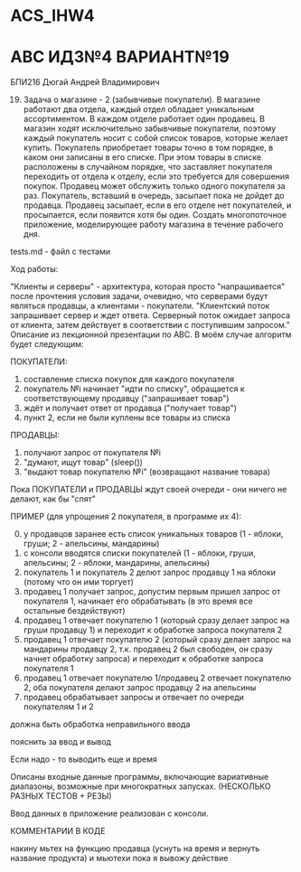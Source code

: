 # ACS_IHW4
# АВС ИДЗ№4 ВАРИАНТ№19
БПИ216 Дюгай Андрей Владимирович

19. Задача о магазине - 2 (забывчивые покупатели). В магазине работают
два отдела, каждый отдел обладает уникальным ассортиментом. В каждом
отделе работает один продавец. В магазин ходят исключительно забывчивые
покупатели, поэтому каждый покупатель носит с собой список товаров, которые желает купить. Покупатель приобретает товары точно в том порядке, в
каком они записаны в его списке. При этом товары в списке расположены в
случайном порядке, что заставляет покупателя переходить от отдела к отделу, если это требуется для совершения покупок. Продавец может обслужить
только одного покупателя за раз. Покупатель, вставший в очередь, засыпает
пока не дойдет до продавца. Продавец засыпает, если в его отделе нет покупателей, и просыпается, если появится хотя бы один. Создать многопоточное приложение, моделирующее работу магазина в течение рабочего
дня.

tests.md - файл с тестами

Ход работы:

"Клиенты и серверы" - архитектура, которая просто "напрашивается" после прочтения условия задачи, очевидно, что серверами будут являться продавцы, а клиентами - покупатели. "Клиентский поток запрашивает сервер и ждет ответа. Серверный поток ожидает запроса от клиента, затем действует в соответствии с поступившим запросом."
Описание из лекционной презентации по АВС. В моём случае алгоритм будет следующим:

ПОКУПАТЕЛИ:
1) составление списка покупок для каждого покупателя
2) покупатель №i начинает "идти по списку", обращается к соответствующему продавцу ("запрашивает товар")
3) ждёт и получает ответ от продавца ("получает товар")
4) пункт 2, если не были куплены все товары из списка

ПРОДАВЦЫ:
1) получают запрос от покупателя №i
2) "думают, ищут товар" (sleep())
3) "выдают товар покупателю №i" (возвращают название товара)

Пока ПОКУПАТЕЛИ и ПРОДАВЦЫ ждут своей очереди - они ничего не делают, как бы "спят"

ПРИМЕР (для упрощения 2 покупателя, в программе их 4):

0) у продавцов заранее есть список уникальных товаров (1 - яблоки, груши; 2 - апельсины, мандарины)
1) с консоли вводятся списки покупателей (1 - яблоки, груши, апельсины; 2 - яблоки, мандарины, апельсины)
2) покупатель 1 и покупатель 2 делют запрос продавцу 1 на яблоки (потому что он ими торгует)
3) продавец 1 получает запрос, допустим первым пришел запрос от покупателя 1, начинает его обрабатывать (в это время все остальные бездействуют)
4) продавец 1 отвечает покупателю 1 (который сразу делает запрос на груши продавцу 1) и переходит к обработке запроса покупателя 2
5) продавец 1 отвечает покупателю 2 (который сразу делает запрос на мандарины продавцу 2, т.к. продавец 2 был свободен, он сразу начнет обработку запроса) и переходит к обработке запроса покупателя 1
6) продавец 1 отвечает покупателю 1/продавец 2 отвечает покупателю 2, оба покупателя делают запрос продавцу 2 на апельсины
7) продавец обрабатывает запросы и отвечает по очереди покупателям 1 и 2


должна быть обработка неправильного ввода

пояснить за ввод и вывод

Если надо - то выводить еще и время



Описаны входные данные программы, включающие вариативные
диапазоны, возможные при многократных запусках. (НЕСКОЛЬКО РАЗНЫХ ТЕСТОВ + РЕЗЫ)

Ввод данных в приложение реализован с консоли.

КОММЕНТАРИИ В КОДЕ

накину мьтех на функцию продавца (уснуть на время и вернуть название продукта)
и мьютехи пока я вывожу действие
